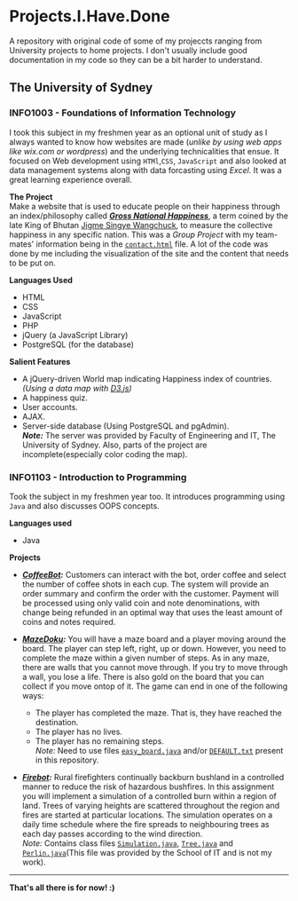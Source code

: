 # Projects.I.Have.Done
A repository with original code of some of my projeccts ranging from University projects to home projects. I don't usually include good documentation in my code so they can be a bit harder to understand. 
## The University of Sydney
### INFO1003 - Foundations of Information Technology

I took this subject in my freshmen year as an optional unit of study as I always wanted to know how websites are made (*unlike by using web apps like wix.com or wordpress*) and the underlying technicalities that ensue. It focused on Web development using `HTMl`,`CSS`, `JavaScript` and also looked at data management systems along with data forcasting using *Excel*. It was a great learning experience overall.        

__The Project__  
Make a website that is used to educate people on their happiness through an index/philosophy called [__*Gross National Happiness*__](https://en.wikipedia.org/wiki/Gross_National_Happiness), a term coined by the late King of Bhutan [Jigme Singye Wangchuck](https://en.wikipedia.org/wiki/Jigme_Singye_Wangchuck), to measure the collective happiness in any specific nation. This was a *Group Project* with my team-mates' information being in the [`contact.html`](https://github.com/syedumar97/Projects.I.Have.Done/blob/master/contact.html) file. A lot of the code was done by me including the visualization of the site and the content that needs to be put on.  

__Languages Used__  

 * HTML
 * CSS
 * JavaScript
 * PHP
 * jQuery (a JavaScript Library) 
 * PostgreSQL (for the database)
 
__Salient Features__

 * A jQuery-driven World map indicating Happiness index of countries. *(Using a data map with [D3.js](https://d3js.org/))*
 * A happiness quiz.
 * User accounts.
 * AJAX.
 * Server-side database (Using PostgreSQL and pgAdmin).  
 ***Note:*** The server was provided by Faculty of Engineering and IT, The University of Sydney. Also, parts of the project are incomplete(especially color coding the map).  
  
### INFO1103 - Introduction to Programming  

Took the subject in my freshmen year too. It introduces programming using `Java` and also discusses OOPS concepts.  

__Languages used__  
  * Java  
  
__Projects__  

 - ***[CoffeeBot](https://github.com/syedumar97/Projects.I.Have.Done/blob/master/CoffeeBot.java):*** Customers can interact with the bot, order coffee and select the number of coffee shots in each cup. The system will provide an order summary and confirm the order with the customer. Payment will be processed using only valid coin and note denominations, with change being refunded in an optimal way that uses the least amount of coins and notes required.  
 - ***[MazeDoku](https://github.com/syedumar97/Projects.I.Have.Done/blob/master/MazeGame.java):*** You will have a maze board and a player moving around the board.
The player can step left, right, up or down.
However, you need to complete the maze within a given number of steps.
As in any maze, there are walls that you cannot move through.
If you try to move through a wall, you lose a life.
There is also gold on the board that you can collect if you move ontop of it.
The game can end in one of the following ways:
    * The player has completed the maze. That is, they have reached the destination.  
    * The player has no lives.  
    * The player has no remaining steps.  
  *Note:* Need to use files [`easy_board.java`](https://github.com/syedumar97/Projects.I.Have.Done/blob/master/easy_board.txt) and/or [`DEFAULT.txt`](https://github.com/syedumar97/Projects.I.Have.Done/blob/master/DEFAULT.txt) present in this repository.  

 - ***[Firebot](https://github.com/syedumar97/Projects.I.Have.Done/blob/master/Firebot.java):*** Rural firefighters continually backburn bushland in a controlled manner to reduce the risk of hazardous bushfires. In this assignment you will implement a simulation of a controlled burn within a region of land. Trees of varying heights are scattered throughout the region and fires are started at particular locations. The simulation operates on a daily time schedule where the fire spreads to neighbouring trees as each day passes according to the wind direction.  
 *Note:* Contains class files [`Simulation.java`](https://github.com/syedumar97/Projects.I.Have.Done/blob/master/Simulation.java), [`Tree.java`](https://github.com/syedumar97/Projects.I.Have.Done/blob/master/Tree.java) and [`Perlin.java`](https://github.com/syedumar97/Projects.I.Have.Done/blob/master/Perlin.java)(This file was provided by the School of IT and is not my work).
  
--- 
   **That's all there is for now! :)**
